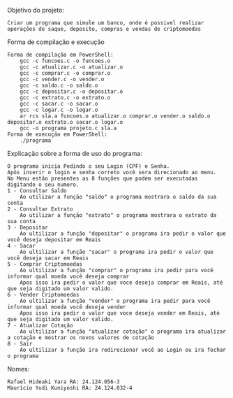 Objetivo do projeto:
   
    Criar um programa que simule um banco, onde é possivel realizar operações de saque, deposito, compras e vendas de criptomoedas

Forma de compilação e execução
    
    Forma de compilação em PowerShell:
        gcc -c funcoes.c -o funcoes.o                                      
        gcc -c atualizar.c -o atualizar.o  
        gcc -c comprar.c -o comprar.o    
        gcc -c vender.c -o vender.o  
        gcc -c saldo.c -o saldo.o  
        gcc -c depositar.c -o depositar.o
        gcc -c extrato.c -o extrato.o    
        gcc -c sacar.c -o sacar.o    
        gcc -c logar.c -o logar.o
        ar rcs sla.a funcoes.o atualizar.o comprar.o vender.o saldo.o depositar.o extrato.o sacar.o logar.o
        gcc -o programa projeto.c sla.a
    Forma de execução em PowerShell:
        ./programa

Explicação sobre a forma de uso do programa:
    
    O programa inicia Pedindo o seu Login (CPF) e Senha.
    Após inserir o login e senha correto você sera direcionado ao menu.
    No Menu estão presentes as 8 funções que podem ser executadas digitando o seu numero.
    1 - Consultar Saldo
        Ao utilizar a função "saldo" o programa mostrara o saldo da sua conta
    2 - Consultar Extrato
        Ao utilizar a função "extrato" o programa mostrara o extrato da sua conta
    3 - Depositar
        Ao ultilizar a função "depositar" o programa ira pedir o valor que você deseja depositar em Reais
    4 - Sacar
        Ao ultilizar a função "sacar" o programa ira pedir o valor que você deseja sacar em Reais
    5 - Comprar Criptomoedas
        Ao ultilizar a função "comprar" o programa ira pedir para você informar qual moeda você deseja comprar
        Apos isso ira pedir o valor que voce deseja comprar em Reais, até que seja digitado um valor valido.
    6 - Vender Criptomoedas
        Ao ultilizar a função "vender" o programa ira pedir para você informar qual moeda você deseja vender
        Apos isso ira pedir o valor que voce deseja vender em Reais, até que seja digitado um valor valido.
    7 - Atualizar Cotação
        Ao ultilizar a função "atualizar cotação" o programa ira atualizar a cotação e mostrar os novos valores de cotação
    8 - Sair
        Ao ultilizar a função ira redirecionar você ao Login ou ira fechar o programa

Nomes:
   
    Rafael Hideaki Yara RA: 24.124.056-3
    Maurício Yudi Kuniyoshi RA: 24.124.032-4
